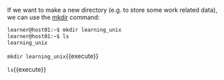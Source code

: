
If we want to make a new directory (e.g. to store some work related data), we can use the [mkdir][] command:

```bash
learner@host01:~$ mkdir learning_unix
learner@host01:~$ ls
learning_unix
```

`mkdir learning_unix`{{execute}}

`ls`{{execute}}

[mkdir]: https://en.wikipedia.org/wiki/Mkdir
